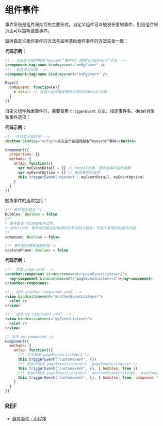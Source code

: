 # 组件事件

事件系统是组件间交互的主要形式。自定义组件可以触发任意的事件，引用组件的页面可以监听这些事件。

监听自定义组件事件的方法与监听基础组件事件的方法完全一致：

**代码示例：**

```html
<!-- 当自定义组件触发“myevent”事件时，调用“onMyEvent”方法 -->
<component-tag-name bindmyevent="onMyEvent" />
<!-- 或者可以写成 -->
<component-tag-name bind:myevent="onMyEvent" />
```

```js
Page({
  onMyEvent: function(e){
    e.detail // 自定义组件触发事件时提供的detail对象
  }
})
```

自定义组件触发事件时，需要使用 `triggerEvent` 方法，指定事件名、detail对象和事件选项：

**代码示例：**

```html
<!-- 在自定义组件中 -->
<button bindtap="onTap">点击这个按钮将触发“myevent”事件</button>
```

```js
Component({
  properties: {}
  methods: {
    onTap: function(){
      var myEventDetail = {} // detail对象，提供给事件监听函数
      var myEventOption = {} // 触发事件的选项
      this.triggerEvent('myevent', myEventDetail, myEventOption)
    }
  }
})
```

触发事件的选项包括：

```js
/** 事件是否冒泡 */
bubbles: Boolean = false
/** 
* 事件是否可以穿越组件边界，
* 为false时，事件将只能在引用组件的节点树上触发，不进入其他任何组件内部 
*/
composed: Boolean = false

/** 事件是否拥有捕获阶段 */
capturePhase: Boolean = false
```

**代码示例：**

```html
<!-- 页面 page.wxml -->
<another-component bindcustomevent="pageEventListener1">
  <my-component bindcustomevent="pageEventListener2"></my-component>
</another-component>
```

```html
<!-- 组件 another-component.wxml -->
<view bindcustomevent="anotherEventListener">
  <slot />
</view>
```

```html
<!-- 组件 my-component.wxml -->
<view bindcustomevent="myEventListener">
  <slot />
</view>
```

```js
// 组件 my-component.js
Component({
  methods: {
    onTap: function(){
      /** 只会触发 pageEventListener2 */
      this.triggerEvent('customevent', {})
      /** 会依次触发 pageEventListener2、 pageEventListener1 */
      this.triggerEvent('customevent', {}, { bubbles: true })
      /** 会依次触发 pageEventListener2、 anotherEventListener、 pageEventListener1 */
      this.triggerEvent('customevent', {}, { bubbles: true, composed: true })
    }
  }
})
```

## REF

- [组件事件 - 小程序][doc]

[doc]: https://mp.weixin.qq.com/debug/wxadoc/dev/framework/custom-component/events.html